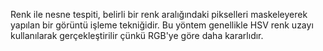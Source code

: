  Renk ile nesne tespiti, belirli bir renk aralığındaki
pikselleri maskeleyerek yapılan bir görüntü işleme tekniğidir.
 Bu yöntem genellikle HSV renk uzayı kullanılarak gerçekleştirilir
çünkü RGB'ye göre daha kararlıdır.